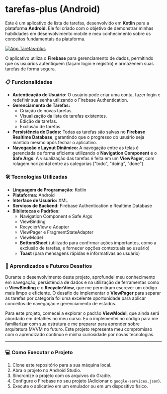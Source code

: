 # tarefas-plus (Android)

Este é um aplicativo de lista de tarefas, desenvolvido em **Kotlin** para a plataforma **Android**. Ele foi criado com o objetivo de demonstrar minhas habilidades em desenvolvimento mobile e meu conhecimento sobre os conceitos fundamentais da plataforma.

[![App Tarefas-plus](https://img.youtube.com/vi/vkSAYfyNHgI/hqdefault.jpg)](https://youtube.com/shorts/vkSAYfyNHgI?si=T5HLC-ne6Rpicqi4)

O aplicativo utiliza o **Firebase** para gerenciamento de dados, permitindo que os usuários autentiquem (façam login e registro) e armazenem suas tarefas de forma segura.

### 📋 Funcionalidades

* **Autenticação de Usuário:** O usuário pode criar uma conta, fazer login e redefinir sua senha utilizando o Firebase Authentication.
* **Gerenciamento de Tarefas:**
    * Criação de novas tarefas.
    * Visualização da lista de tarefas existentes.
    * Edição de tarefas.
    * Exclusão de tarefas.
* **Persistência de Dados:** Todas as tarefas são salvas no **Firebase Realtime Database**, garantindo que o progresso do usuário seja mantido mesmo após fechar o aplicativo.
* **Navegação e Layout Dinâmico:** A navegação entre as telas é gerenciada de forma eficiente utilizando o **Navigation Component** e o **Safe Args**. A visualização das tarefas é feita em um **ViewPager**, com rolagem horizontal entre as categorias ("todo", "doing", "done").

### 🛠️ Tecnologias Utilizadas

* **Linguagem de Programação:** Kotlin
* **Plataforma:** Android
* **Interface de Usuário:** XML
* **Serviços de Backend:** Firebase Authentication e Realtime Database
* **Bibliotecas e Padrões:**
    * Navigation Component e Safe Args
    * ViewBinding
    * RecyclerView e Adapter
    * ViewPager e FragmentStateAdapter
    * ViewModel
    * **BottomSheet** (utilizado para confirmar ações importantes, como a exclusão de tarefas, e fornecer opções contextuais ao usuário)
    * **Toast** (para mensagens rápidas e informativas ao usuário)

### 🚀 Aprendizados e Futuros Desafios

Durante o desenvolvimento deste projeto, aprofundei meu conhecimento em navegação, persistência de dados e na utilização de ferramentas como o **ViewBinding** e o **RecyclerView**, que me permitiram escrever um código mais limpo e eficiente. O desafio de implementar o **ViewPager** para separar as tarefas por categoria foi uma excelente oportunidade para aplicar conceitos de navegação e gerenciamento de estados.

Para este projeto, comecei a explorar o padrão **ViewModel**, que ainda será abordado em detalhes no meu curso. Eu o implementei no código para me familiarizar com sua estrutura e me preparar para aprender sobre arquitetura MVVM no futuro. Este projeto representa meu compromisso com o aprendizado contínuo e minha curiosidade por novas tecnologias.

---

### 💻 Como Executar o Projeto

1.  Clone este repositório para a sua máquina local.
2.  Abra o projeto no Android Studio.
3.  Sincronize o projeto com os arquivos do Gradle.
4.  Configure o Firebase no seu projeto (Adicionar o `google-services.json`).
5.  Execute o aplicativo em um emulador ou em um dispositivo físico.
